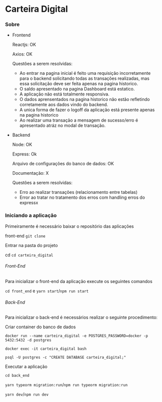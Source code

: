 # Carteira Digital

### Sobre

- Frontend

  Reactjs: OK

  Axios: OK

  Questôes a serem resolvidas: 

  - Ao entrar na pagina inicial é feito uma requisição incorretamente para o backend solicitando todas as transações realizadas, mas essa solicitação deve ser feita apenas na pagina historico.
  - O saldo apresentado na pagina Dashboard está estatico.
  - A aplicação não está totalmente responsiva.
  - O dados aprensentados na pagina historico não estão refletindo corretamente aos dados vindo do backend.
  - A unica forma de fazer o logoff da aplicação está presente apenas na pagina historico
  - Ao realizar uma transação a mensagem de sucesso/erro é apresentado atráz no modal de transação.

- Backend

  Node: OK

  Express: Ok

  Arquivo de configurações do banco de dados: OK

  Documentação: X

  Questôes a serem resolvidas: 

  - Erro ao realizar transações (relacionamento entre tabelas)
  - Error ao tratar no tratamento dos erros com handling erros do expressx



### Iniciando a aplicação

Primeiramente é necessário baixar o repositório das aplicações

front-end `git clone `

Entrar na pasta do projeto

cd `cd carteira_digital`

###### Front-End

Para inicializar o front-end da aplicação execute os seguintes comandos

`cd front_end` e `yarn start`/`npm run start`



###### Back-End

Para inicializar o back-end é necessários realizar o seguinte procedimento:

Criar container do banco de dados

`docker run --name carteira_digital -e POSTGRES_PASSWORD=docker -p 5432:5432 -d postgres `

`docker exec -it carteira_digital bash`

`psql -U postgres -c "CREATE DATABASE carteira_digital;"`

Executar a aplicação

`cd back_end`

`yarn typeorm migration:run`/`npm run typeorm migration:run`

`yarn dev`/`npm run dev`



